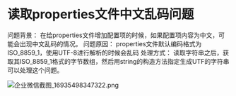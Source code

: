 # 读取properties文件中文乱码问题

问题背景：
在给properties文件增加配置项的时候，如果配置项内容为中文，可能会出现中文乱码的情况。
问题原因：
properties文件默认编码格式为ISO_8859_1，使用UTF-8进行解析的时候会乱码
处理方式：
读取字符串之后，获取其ISO_8859_1格式的字节数组，然后用string的构造方法指定生成UTF的字符串可以处理这个问题。

![企业微信截图_16935498347322.png](https://cdn.nlark.com/yuque/0/2023/png/22461487/1693550608167-74d36f1b-d387-41d7-b263-988a5ef78c65.png)